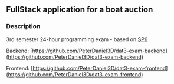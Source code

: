 ## FullStack application for a boat auction

### Description
3rd semester 24-hour programming exam - based on [SP6](https://github.com/PeterDaniel3D/dat3-exam-backend/blob/main/docs/SP6.pdf)

Backend: [https://github.com/PeterDaniel3D/dat3-exam-backend](https://github.com/PeterDaniel3D/dat3-exam-backend)

Frontend: [https://github.com/PeterDaniel3D/dat3-exam-frontend](https://github.com/PeterDaniel3D/dat3-exam-frontend)
